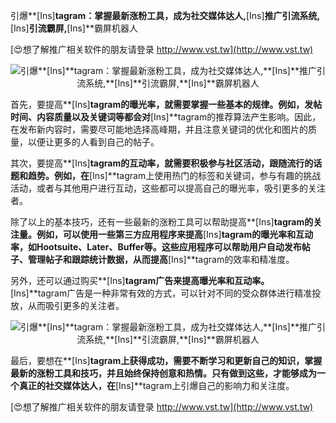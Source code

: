 引爆**[Ins]**tagram：掌握最新涨粉工具，成为社交媒体达人,**[Ins]**推广引流系统,**[Ins]**引流霸屏,**[Ins]**霸屏机器人

[😍想了解推广相关软件的朋友请登录 http://www.vst.tw](http://www.vst.tw)

 <center><img src="https://vst.tw/MP4/tuiguang/png/5.png" alt="引爆**[Ins]**tagram：掌握最新涨粉工具，成为社交媒体达人,**[Ins]**推广引流系统,**[Ins]**引流霸屏,**[Ins]**霸屏机器人"></center>

首先，要提高**[Ins]**tagram的曝光率，就需要掌握一些基本的规律。例如，发帖时间、内容质量以及关键词等都会对**[Ins]**tagram的推荐算法产生影响。因此，在发布新内容时，需要尽可能地选择高峰期，并且注意关键词的优化和图片的质量，以便让更多的人看到自己的帖子。

其次，要提高**[Ins]**tagram的互动率，就需要积极参与社区活动，跟随流行的话题和趋势。例如，在**[Ins]**tagram上使用热门的标签和关键词，参与有趣的挑战活动，或者与其他用户进行互动，这些都可以提高自己的曝光率，吸引更多的关注者。

除了以上的基本技巧，还有一些最新的涨粉工具可以帮助提高**[Ins]**tagram的关注量。例如，可以使用一些第三方应用程序来提高**[Ins]**tagram的曝光率和互动率，如Hootsuite、Later、Buffer等。这些应用程序可以帮助用户自动发布帖子、管理帖子和跟踪统计数据，从而提高**[Ins]**tagram的效率和精准度。

另外，还可以通过购买**[Ins]**tagram广告来提高曝光率和互动率。**[Ins]**tagram广告是一种非常有效的方式，可以针对不同的受众群体进行精准投放，从而吸引更多的关注者。

 <center><img src="https://vst.tw/MP4/tuiguang/png/0.png" alt="引爆**[Ins]**tagram：掌握最新涨粉工具，成为社交媒体达人,**[Ins]**推广引流系统,**[Ins]**引流霸屏,**[Ins]**霸屏机器人"></center>

最后，要想在**[Ins]**tagram上获得成功，需要不断学习和更新自己的知识，掌握最新的涨粉工具和技巧，并且始终保持创意和热情。只有做到这些，才能够成为一个真正的社交媒体达人，在**[Ins]**tagram上引爆自己的影响力和关注度。

[😍想了解推广相关软件的朋友请登录 http://www.vst.tw](http://www.vst.tw)



